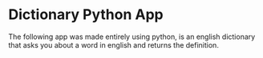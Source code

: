 # Dictionary Python App

The following app was made entirely using python, is an english dictionary that asks you about a word in english and returns the definition.
